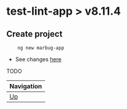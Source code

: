 # test-lint-app > v8.11.4 #

## Create project ##

        ng new marbug-app

* See changes [here](https://github.com/marbug/test-lint-app/compare/master...v8.11.4_step-1_create-project)

TODO

| Navigation |
| ---------- |
| [Up](../README.md) |
